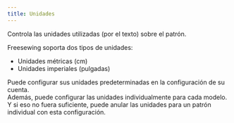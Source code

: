 ```yaml
---
title: Unidades
---
```


Controla las unidades utilizadas (por el texto) sobre el patrón.

Freesewing soporta dos tipos de unidades:

 - Unidades métricas (cm)
 - Unidades imperiales (pulgadas)

Puede configurar sus unidades predeterminadas en la configuración de su cuenta.  
Además, puede configurar las unidades individualmente para cada modelo.  
Y si eso no fuera suficiente, puede anular las unidades para un patrón individual con esta configuración.
